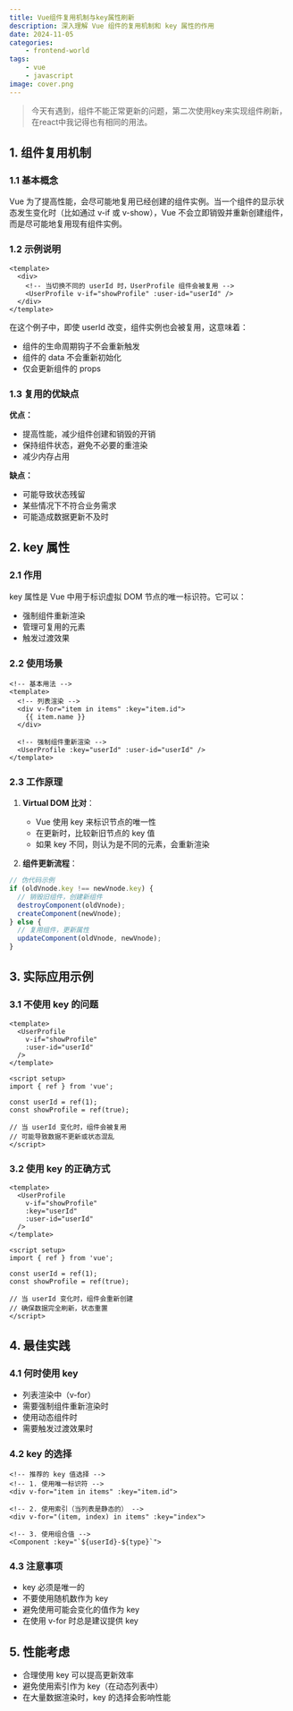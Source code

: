```yaml
---
title: Vue组件复用机制与key属性刷新
description: 深入理解 Vue 组件的复用机制和 key 属性的作用
date: 2024-11-05
categories:
    - frontend-world
tags:
    - vue
    - javascript
image: cover.png
---
```



> 今天有遇到，组件不能正常更新的问题，第二次使用key来实现组件刷新，在react中我记得也有相同的用法。

## 1. 组件复用机制

### 1.1 基本概念
Vue 为了提高性能，会尽可能地复用已经创建的组件实例。当一个组件的显示状态发生变化时（比如通过 v-if 或 v-show），Vue 不会立即销毁并重新创建组件，而是尽可能地复用现有组件实例。

### 1.2 示例说明
```vue
<template>
  <div>
    <!-- 当切换不同的 userId 时，UserProfile 组件会被复用 -->
    <UserProfile v-if="showProfile" :user-id="userId" />
  </div>
</template>
```

在这个例子中，即使 userId 改变，组件实例也会被复用，这意味着：
- 组件的生命周期钩子不会重新触发
- 组件的 data 不会重新初始化
- 仅会更新组件的 props

### 1.3 复用的优缺点
**优点：**
- 提高性能，减少组件创建和销毁的开销
- 保持组件状态，避免不必要的重渲染
- 减少内存占用

**缺点：**
- 可能导致状态残留
- 某些情况下不符合业务需求
- 可能造成数据更新不及时

## 2. key 属性

### 2.1 作用
key 属性是 Vue 中用于标识虚拟 DOM 节点的唯一标识符。它可以：
- 强制组件重新渲染
- 管理可复用的元素
- 触发过渡效果

### 2.2 使用场景
```vue
<!-- 基本用法 -->
<template>
  <!-- 列表渲染 -->
  <div v-for="item in items" :key="item.id">
    {{ item.name }}
  </div>

  <!-- 强制组件重新渲染 -->
  <UserProfile :key="userId" :user-id="userId" />
</template>
```

### 2.3 工作原理
1. **Virtual DOM 比对**：
   - Vue 使用 key 来标识节点的唯一性
   - 在更新时，比较新旧节点的 key 值
   - 如果 key 不同，则认为是不同的元素，会重新渲染

2. **组件更新流程**：
```javascript
// 伪代码示例
if (oldVnode.key !== newVnode.key) {
  // 销毁旧组件，创建新组件
  destroyComponent(oldVnode);
  createComponent(newVnode);
} else {
  // 复用组件，更新属性
  updateComponent(oldVnode, newVnode);
}
```

## 3. 实际应用示例

### 3.1 不使用 key 的问题
```vue
<template>
  <UserProfile
    v-if="showProfile"
    :user-id="userId"
  />
</template>

<script setup>
import { ref } from 'vue';

const userId = ref(1);
const showProfile = ref(true);

// 当 userId 变化时，组件会被复用
// 可能导致数据不更新或状态混乱
</script>
```

### 3.2 使用 key 的正确方式
```vue
<template>
  <UserProfile
    v-if="showProfile"
    :key="userId"
    :user-id="userId"
  />
</template>

<script setup>
import { ref } from 'vue';

const userId = ref(1);
const showProfile = ref(true);

// 当 userId 变化时，组件会重新创建
// 确保数据完全刷新，状态重置
</script>
```

## 4. 最佳实践

### 4.1 何时使用 key
- 列表渲染中（v-for）
- 需要强制组件重新渲染时
- 使用动态组件时
- 需要触发过渡效果时

### 4.2 key 的选择
```vue
<!-- 推荐的 key 值选择 -->
<!-- 1. 使用唯一标识符 -->
<div v-for="item in items" :key="item.id">

<!-- 2. 使用索引（当列表是静态的） -->
<div v-for="(item, index) in items" :key="index">

<!-- 3. 使用组合值 -->
<Component :key="`${userId}-${type}`">
```

### 4.3 注意事项
- key 必须是唯一的
- 不要使用随机数作为 key
- 避免使用可能会变化的值作为 key
- 在使用 v-for 时总是建议提供 key

## 5. 性能考虑
- 合理使用 key 可以提高更新效率
- 避免使用索引作为 key（在动态列表中）
- 在大量数据渲染时，key 的选择会影响性能
